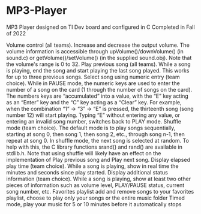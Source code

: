 # MP3-Player
MP3 Player designed on TI Dev board and configured in C
Completed in Fall of 2022

Volume control (all teams). Increase and decrease the output volume.  The volume information is accessible through upVolume()/downVolume() (in sound.c) or getVolume()/setVolume() (in the supplied sound.obj). Note that the volume's range is 0 to 32.
Play previous song (all teams). While a song is playing, end the song and start playing the last song played. This works for up to three previous songs.
Select song using numeric entry (team choice). While in PAUSE mode, the numeric keys are used to enter the number of a song on the card (1 through the number of songs on the card). The numbers keys are “accumulated” into a value, with the “E” key acting as an “Enter” key and the “C” key acting as a “Clear” key. For example, when the combination “1” → “3” → “E” is pressed, the thirteenth song (song number 12) will start playing. Typing “E” without entering any value, or entering an invalid song number, switches back to PLAY mode.
Shuffle mode (team choice). The default mode is to play songs sequentially, starting at song 0, then song 1, then song 2, etc., through song n-1, then repeat at song 0. In shuffle mode, the next song is selected at random. To help with this, the C library functions srand() and rand() are available in stdlib.h. Note that using shuffle will likely have an effect on the implementation of Play previous song and Play next song.
Display elapsed play time (team choice).  While a song is playing, show in real time the minutes and seconds since play started.
Display additional status information (team choice).  While a song is playing, show at least two other pieces of information such as volume level, PLAY/PAUSE status, current song number, etc.
Favorites playlist add and remove songs to your favorites playlist, choose to play only your songs or the entire music folder
Timed mode, play your music for 5 or 10 minutes before it automatically stops
